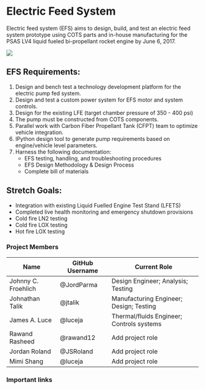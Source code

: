 ﻿Electric Feed System
======================

Electric feed system (EFS) aims to design, build, and test an electric feed system prototype using COTS parts and in-house manufacturing for the PSAS LV4 liquid fueled bi-propellant rocket engine by June 6, 2017.

![](https://github.com/psas/electric-feed-system/blob/master/Doc/git_Images/ReadMe_render.jpg)

## EFS Requirements:

1. Design and bench test a technology development platform for the electric pump fed system.
2. Design and test a custom power system for EFS motor and system controls.
3. Design for the existing LFE (target chamber pressure of 350 - 400 psi)
4. The pump must be constructed from COTS components.
5. Parallel work with Carbon Fiber Propellant Tank (CFPT) team to optimize vehicle integration.
6. IPython design tool to generate pump requirements based on engine/vehicle level parameters.    
7. Harness the following documentation:
    - EFS testing, handling, and troubleshooting procedures
    - EFS Design Methodology & Design Process
    - Complete bill of materials

## Stretch Goals:
- Integration with existing Liquid Fuelled Engine Test Stand (LFETS)
- Completed live health monitoring and emergency shutdown provisions
- Cold fire LN2 testing
- Cold fire LOX testing
- Hot  fire LOX testing

### Project Members

Name                | GitHub Username | Current Role
--------------------|-----------------|-----------------------------------
Johnny C. Froehlich | @JordParma      | Design Engineer; Analysis; Testing
Johnathan Talik     | @jtalik         | Manufacturing Engineer; Design; Testing
James A. Luce       | @luceja         | Thermal/fluids Engineer; Controls systems
Rawand Rasheed      | @rawand12       | Add project role
Jordan Roland       | @JSRoland       | Add project role
Mimi Shang          | @luceja         | Add project role


### Important links

